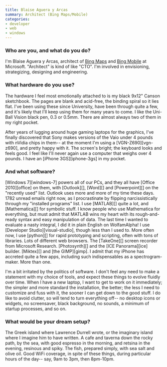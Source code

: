 ```yaml
---
title: Blaise Aguera y Arcas
summary: Architect (Bing Maps/Mobile)
categories:
- developer
- web
- windows
---
```


### Who are you, and what do you do?

I'm Blaise Aguera y Arcas, architect of [Bing Maps](http://www.bing.com/ "Microsoft's search engine.") and [Bing Mobile](http://www.discoverbing.com/mobile/ "The mobile version of Bing.") at Microsoft. "Architect" is kind of like "CTO". I'm involved in envisioning, strategizing, designing and engineering.

### What hardware do you use?

The hardware I feel most emotionally attached to is my black 9x12" Canson sketchbook. The pages are blank and acid-free, the binding spiral so it lies flat. I've been using these since University, have been through quite a few, and it's likely that I'll keep using them for many years to come. I like the Uni-Ball Vision black pen, 0.3 or 0.5mm. There are almost always two of them in my right pocket.

After years of lugging around huge gaming laptops for the graphics, I've finally discovered that Sony makes versions of the Vaio under 4 pounds with nVidia chips in them-- at the moment I'm using a [VGN-Z690][vgn-z690], and pretty happy with it. The screen's bright; the keyboard looks and feels good. I feel like I'll never again use a computer that weighs over 4 pounds. I have an [iPhone 3GS][iphone-3gs] in my pocket.

### And what software?

[Windows 7][windows-7] powers all of our PCs, and they all have [Office 2010][office] on them, with [Outlook][], [Word][] and [Powerpoint][] on the "recently used" list. Outlook uses more and more of my time these days. 1782 unread emails right now, as I procrastinate by flipping narcissistically through my "installed programs" list. I use [MATLAB][] quite a lot, and [Mathematica][] for symbolic stuff. I know people who use Mathematica for everything, but must admit that MATLAB wins my heart with its rough-and-ready syntax and easy manipulation of data. The last time I wanted to evaluate a nasty integral, I did it in plain English on WolfamAlpha! I use [Developer Studio][visual-studio], though less than I used to. More often now, I use [python][] for rapid prototyping and scripting, often with tons of libraries. Lots of different web browsers. The [TakeOne][] screen recorder from Microsoft Research. [Photosynth][] and the [ICE Panorama][ice] builder. [Miktex][] and [the GIMP][gimp]. I admit that my iPhone has accreted quite a few apps, including such indispensables as a spectrogram-maker. More than one.

I'm a bit irritated by the politics of software. I don't feel any need to make a statement with my choice of tools, and expect these things to evolve fluidly over time. When I have a new laptop, I want to get to work on it immediately; the simpler and more standard the installation, the better; the less I need to customize and fuss with it, the sooner I can get down to the good stuff. I do like to avoid clutter, so will tend to turn everything off-- no desktop icons or widgets, no screensaver, black background, no sounds, a minimum of startup processes, and so on.

### What would be your dream setup?

The Greek island where Lawrence Durrell wrote, or the imaginary island where I imagine him to have written. A cafe and taverna down the rocky path, by the sea, with good espresso in the morning, and retsina in the evening, resinous and spiky. The fish, prepared simply, with sea salt and olive oil. Good WiFi coverage, in spite of these things, during particular hours of the day-- say, 9am to 3pm, then 8pm-10pm.
